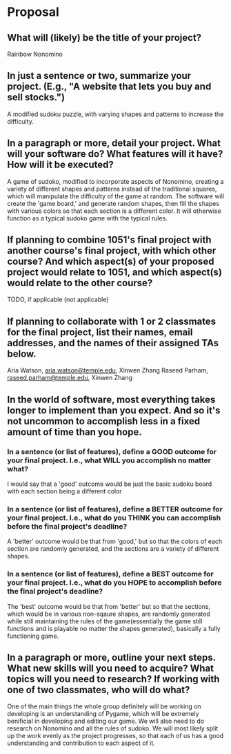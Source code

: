 # Proposal

## What will (likely) be the title of your project?

Rainbow Nonomino

## In just a sentence or two, summarize your project. (E.g., "A website that lets you buy and sell stocks.")

A modified sudoku puzzle, with varying shapes and patterns to increase the difficulty.

## In a paragraph or more, detail your project. What will your software do? What features will it have? How will it be executed?

A game of sudoko, modified to incorporate aspects of Nonomino, creating a variety of different shapes and patterns instead of the traditional squares, which will manipulate the difficulty of the game at random. The software will create the 'game board,' and generate random shapes, then fill the shapes with various colors so that each section is a different color. It will otherwise function as a typical sudoko game with the typical rules.

## If planning to combine 1051's final project with another course's final project, with which other course? And which aspect(s) of your proposed project would relate to 1051, and which aspect(s) would relate to the other course?

TODO, if applicable (not applicable)

## If planning to collaborate with 1 or 2 classmates for the final project, list their names, email addresses, and the names of their assigned TAs below.

Aria Watson, aria.watson@temple.edu, Xinwen Zhang
Raseed Parham, raseed.parham@temple.edu, Xinwen Zhang

## In the world of software, most everything takes longer to implement than you expect. And so it's not uncommon to accomplish less in a fixed amount of time than you hope.

### In a sentence (or list of features), define a GOOD outcome for your final project. I.e., what WILL you accomplish no matter what?

I would say that a 'good' outcome would be just the basic sudoku board with each section being a different color

### In a sentence (or list of features), define a BETTER outcome for your final project. I.e., what do you THINK you can accomplish before the final project's deadline?

A 'better' outcome would be that from 'good,' but so that the colors of each section are randomly generated, and the sections are a variety of different shapes.

### In a sentence (or list of features), define a BEST outcome for your final project. I.e., what do you HOPE to accomplish before the final project's deadline?

The 'best' outcome would be that from 'better' but so that the sections, which would be in various non-sqaure shapes, are randomly generated while still maintaining the rules of the game(essentially the game still functions and is playable no matter the shapes generated), basically a fully functioning game. 

## In a paragraph or more, outline your next steps. What new skills will you need to acquire? What topics will you need to research? If working with one of two classmates, who will do what?

One of the main things the whole group definitely will be working on developing is an understanding of Pygame, which will be extremely benificial in developing and editing our game. We will also need to do research on Nonomino and all the rules of sudoko. We will most likely split up the work evenly as the project progresses, so that each of us has a good understanding and contribution to each aspect of it.
